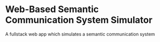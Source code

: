 
# Web-Based Semantic Communication System Simulator

A fullstack web app which simulates a semantic communication system


